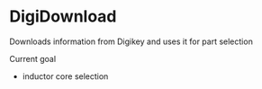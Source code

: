 # DigiDownload
Downloads information from Digikey and uses it for part selection

Current goal 
- inductor core selection
